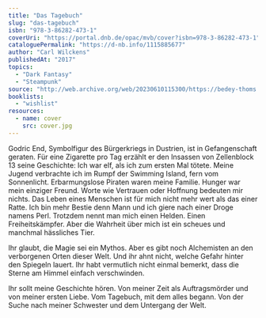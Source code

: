 ```yaml
---
title: "Das Tagebuch"
slug: "das-tagebuch"
isbn: "978-3-86282-473-1"
coverUri: "https://portal.dnb.de/opac/mvb/cover?isbn=978-3-86282-473-1"
cataloguePermalink: "https://d-nb.info/1115885677"
author: "Carl Wilckens"
publishedAt: "2017"
topics:
  - "Dark Fantasy"
  - "Steampunk"
source: "http://web.archive.org/web/20230610115300/https://bedey-thoms.de/products/dreizehn-tagebuch"
booklists:
  - "wishlist"
resources:
  - name: cover
    src: cover.jpg
---
```

Godric End, Symbolfigur des Bürgerkriegs in Dustrien, ist in Gefangenschaft 
geraten. Für eine Zigarette pro Tag erzählt er den Insassen von Zellenblock 13 
seine Geschichte: Ich war elf, als ich zum ersten Mal tötete. Meine Jugend 
verbrachte ich im Rumpf der Swimming Island, fern vom Sonnenlicht. 
Erbarmungslose Piraten waren meine Familie. Hunger war mein einziger Freund. 
Worte wie Vertrauen oder Hoffnung bedeuten mir nichts. Das Leben eines 
Menschen ist für mich nicht mehr wert als das einer Ratte. Ich bin mehr Bestie 
denn Mann und ich giere nach einer Droge namens Perl. Trotzdem nennt man mich 
einen Helden. Einen Freiheitskämpfer. Aber die Wahrheit über mich ist ein 
scheues und manchmal hässliches Tier.

Ihr glaubt, die Magie sei ein Mythos. Aber es gibt noch Alchemisten an den 
verborgenen Orten dieser Welt. Und ihr ahnt nicht, welche Gefahr hinter den 
Spiegeln lauert. Ihr habt vermutlich nicht einmal bemerkt, dass die Sterne am 
Himmel einfach verschwinden.

Ihr sollt meine Geschichte hören. Von meiner Zeit als Auftragsmörder und von 
meiner ersten Liebe. Vom Tagebuch, mit dem alles begann. Von der Suche nach 
meiner Schwester und dem Untergang der Welt.